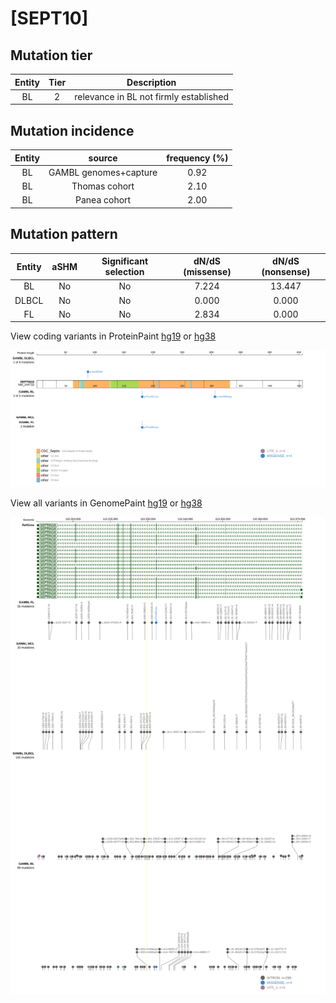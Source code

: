 # [SEPT10]

## Mutation tier

|Entity|Tier|Description                           |
|:------:|:----:|--------------------------------------|
|BL    |2   |relevance in BL not firmly established|
## Mutation incidence

|Entity|source               |frequency (%)|
|:------:|:---------------------:|:-------------:|
|BL    |GAMBL genomes+capture|0.92         |
|BL    |Thomas cohort        |2.10         |
|BL    |Panea cohort         |2.00         |

## Mutation pattern

|Entity|aSHM|Significant selection|dN/dS (missense)|dN/dS (nonsense)|
|:------:|:----:|:---------------------:|:----------------:|:----------------:|
|BL    |No  |No                   |7.224           |13.447          |
|DLBCL |No  |No                   |0.000           | 0.000          |
|FL    |No  |No                   |2.834           | 0.000          |




View coding variants in ProteinPaint [hg19](https://www.bcgsc.ca/downloads/morinlab/GAMBL/test/genes/SEPT10_protein.html)  or [hg38](https://www.bcgsc.ca/downloads/morinlab/GAMBL/test/genes/SEPT10_protein_hg38.html)

![image](images/proteinpaint/SEPT10_NM_144710.svg)

View all variants in GenomePaint [hg19](https://www.bcgsc.ca/downloads/morinlab/GAMBL/test/genes/SEPT10.html)  or [hg38](https://www.bcgsc.ca/downloads/morinlab/GAMBL/test/genes/SEPT10_hg38.html)

![image](images/proteinpaint/SEPT10.svg)
